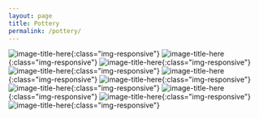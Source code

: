 ```yaml
---
layout: page
title: Pottery
permalink: /pottery/
---
```


![image-title-here](/assets/slider/image1.jpeg){:class="img-responsive"}
![image-title-here](/assets/slider/image2.jpeg){:class="img-responsive"}
![image-title-here](/assets/slider/image3.jpeg){:class="img-responsive"}
![image-title-here](/assets/slider/image4.jpeg){:class="img-responsive"}
![image-title-here](/assets/slider/image5.jpeg){:class="img-responsive"}
![image-title-here](/assets/slider/image6.jpeg){:class="img-responsive"}
![image-title-here](/assets/slider/image7.jpeg){:class="img-responsive"}
![image-title-here](/assets/slider/image8.jpeg){:class="img-responsive"}
![image-title-here](/assets/slider/image10.jpeg){:class="img-responsive"}
![image-title-here](/assets/slider/image9.jpeg){:class="img-responsive"}